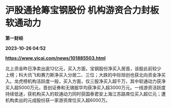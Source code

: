 # 沪股通抢筹宝钢股份 机构游资合力封板软通动力
**第一财经**

**2023-10-26 04:52**

**https://www.yicai.com/news/101885503.html**

北上资金昨日净卖出逾12亿元，买入方面，宝钢股份净买入居首，该股此前较少上榜；科大讯飞和赛力斯净买入分居二、三位；大跌的中际旭创也获北向资金净买入。龙虎榜机构活跃度一般，买入方面，仅三股净买入超千万，其中软通动力获净买入超5000万元，首创证券和无锡振华均获净买入超3000万元。一线游资活跃度持续低迷，获机构买入的软通动力同时获国泰君安上海江苏路席位买入超亿元；遭机构卖出的元成股份获一家游资席位买入超6000万。